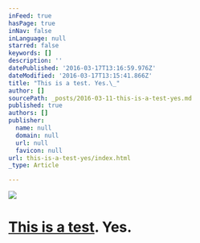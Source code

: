 ```yaml
---
inFeed: true
hasPage: true
inNav: false
inLanguage: null
starred: false
keywords: []
description: ''
datePublished: '2016-03-17T13:16:59.976Z'
dateModified: '2016-03-17T13:15:41.866Z'
title: "This is a test. Yes.\_"
author: []
sourcePath: _posts/2016-03-11-this-is-a-test-yes.md
published: true
authors: []
publisher:
  name: null
  domain: null
  url: null
  favicon: null
url: this-is-a-test-yes/index.html
_type: Article

---
```

![](https://s3-us-west-2.amazonaws.com/the-grid-img/p/a3140ec22830883f65dbd9d5ea87acb57508d65d.jpg)

# [This is a test][0]. **Yes**. 

[0]: ray-chi.com